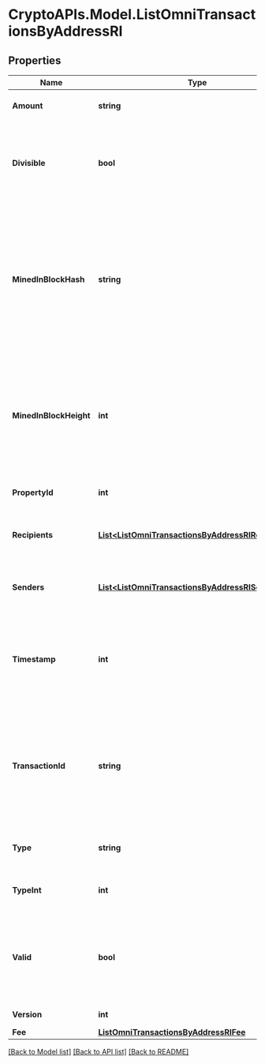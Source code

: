 # CryptoAPIs.Model.ListOmniTransactionsByAddressRI

## Properties

Name | Type | Description | Notes
------------ | ------------- | ------------- | -------------
**Amount** | **string** | Defines the amount of the sent tokens. | 
**Divisible** | **bool** | Defines whether the attribute can be divisible or not, as boolean. E.g., if it is \&quot;true\&quot;, the attribute is divisible. | 
**MinedInBlockHash** | **string** | Represents the hash of the block where this transaction was mined/confirmed for first time. The hash is defined as a cryptographic digital fingerprint made by hashing the block header twice through the SHA256 algorithm. | 
**MinedInBlockHeight** | **int** | Represents the hight of the block where this transaction was mined/confirmed for first time. The height is defined as the number of blocks in the blockchain preceding this specific block. | 
**PropertyId** | **int** | Represents the identifier of the tokens to send. | 
**Recipients** | [**List&lt;ListOmniTransactionsByAddressRIRecipients&gt;**](ListOmniTransactionsByAddressRIRecipients.md) | Represents an object of addresses that receive the transactions. | 
**Senders** | [**List&lt;ListOmniTransactionsByAddressRISenders&gt;**](ListOmniTransactionsByAddressRISenders.md) | Represents an object of addresses that provide the funds. | 
**Timestamp** | **int** | Defines the exact date/time in Unix Timestamp when this transaction was mined, confirmed or first seen in Mempool, if it is unconfirmed. | 
**TransactionId** | **string** | Represents the unique identifier of a transaction, i.e. it could be &#x60;transactionId&#x60; in UTXO-based protocols like Bitcoin, and transaction &#x60;hash&#x60; in Ethereum blockchain. | 
**Type** | **string** | Defines the type of the transaction as a string. | 
**TypeInt** | **int** | Defines the type of the transaction as a number. | 
**Valid** | **bool** | Defines whether the transaction is valid or not, as boolean. E.g. if set to \&quot;true\&quot;, it means the transaction is valid. | 
**Version** | **int** | Defines the specific version. | 
**Fee** | [**ListOmniTransactionsByAddressRIFee**](ListOmniTransactionsByAddressRIFee.md) |  | 

[[Back to Model list]](../README.md#documentation-for-models) [[Back to API list]](../README.md#documentation-for-api-endpoints) [[Back to README]](../README.md)

